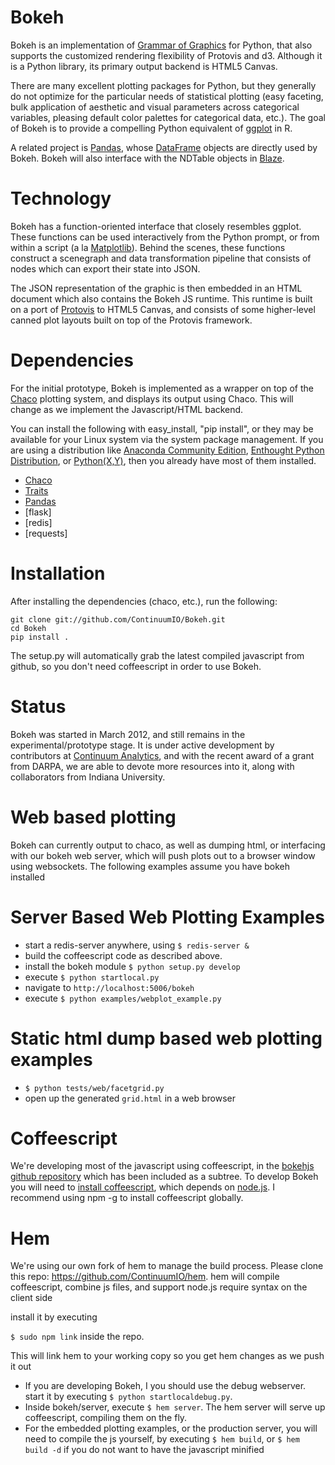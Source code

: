 Bokeh 
=====

Bokeh is an implementation of [Grammar of
Graphics](http://www.cs.uic.edu/~wilkinson/TheGrammarOfGraphics/GOG.html) for
Python, that also supports the customized rendering flexibility of Protovis and
d3.  Although it is a Python library, its primary output backend is HTML5
Canvas.

There are many excellent plotting packages for Python, but they generally 
do not optimize for the particular needs of statistical plotting (easy faceting,
bulk application of aesthetic and visual parameters across categorical variables,
pleasing default color palettes for categorical data, etc.).  The goal of Bokeh
is to provide a compelling Python equivalent of [ggplot](http://had.co.nz/ggplot/) in R.

A related project is [Pandas](http://pandas.pydata.org), whose [DataFrame](http://pandas.pydata.org/pandas-docs/stable/dsintro.html#dataframe) objects are directly
used by Bokeh.  Bokeh will also interface with the NDTable objects in [Blaze](https://github.com/ContinuumIO/blaze).


Technology
==========

Bokeh has a function-oriented interface that closely resembles ggplot.  These
functions can be used interactively from the Python prompt, or from within a
script (a la [Matplotlib](http://matplotlib.sourceforge.net/)).  Behind the
scenes, these functions construct a scenegraph and data transformation pipeline
that consists of nodes which can export their state into JSON.

The JSON representation of the graphic is then embedded in an HTML document
which also contains the Bokeh JS runtime.  This runtime is built on a port of
[Protovis](http://mbostock.github.com/protovis/) to HTML5 Canvas, and consists
of some higher-level canned plot layouts built on top of the Protovis
framework.

Dependencies
============

For the initial prototype, Bokeh is implemented as a wrapper on top of the
[Chaco](http://code.enthought.com/projects/chaco) plotting system, and displays
its output using Chaco.  This will change as we implement the Javascript/HTML
backend.

You can install the following with easy_install, "pip install", or they may
be available for your Linux system via the system package management.  If you
are using a distribution like [Anaconda Community Edition](https://store.continuum.io/cshop/anaconda),
[Enthought Python Distribution](http://enthought.com/epd), or
[Python(X,Y)](http://code.google.com/p/pythonxy),
then you already have most of them installed.

 * [Chaco](https://github.com/enthought/chaco)
 * [Traits](https://github.com/enthought/traits)
 * [Pandas](https://github.com/pydata/pandas)
 * [flask]
 * [redis]
 * [requests]


Installation
============

After installing the dependencies (chaco, etc.), run the following:

```
git clone git://github.com/ContinuumIO/Bokeh.git
cd Bokeh
pip install .
```
The setup.py will automatically grab the latest compiled javascript from github, so you don't need coffeescript in order to use Bokeh.

Status
======

Bokeh was started in March 2012, and still remains in the
experimental/prototype stage.  It is under active development by contributors
at [Continuum Analytics](http://continuum.io), and with the recent award of a
grant from DARPA, we are able to devote more resources into it, along with
collaborators from Indiana University.  


Web based plotting
==================
Bokeh can currently output to chaco, as well as dumping html, 
or interfacing with
our bokeh web server, which will push plots out to a browser window using websockets.
The following examples assume you have bokeh installed

Server Based Web Plotting Examples
==================================
 * start a redis-server anywhere, using `$ redis-server &`
 * build the coffeescript code as described above.
 * install the bokeh module `$ python setup.py develop`
 * execute `$ python startlocal.py `
 * navigate to `http://localhost:5006/bokeh`
 * execute `$ python examples/webplot_example.py`

Static html dump based web plotting examples
============================================
 * `$ python tests/web/facetgrid.py`
 * open up the generated `grid.html` in a web browser


Coffeescript
============
We're developing most of the javascript using coffeescript, in the 
[bokehjs github repository](https://github.com/ContinuumIO/bokehjs)
which has been included as a subtree.  To develop Bokeh you will need
to [install coffeescript](http://coffeescript.org/#installation), 
which depends on [node.js](http://nodejs.org/).  I recommend using npm -g
to install coffeescript globally.  

Hem
===

We're using our own fork of hem to 
manage the build process.  Please clone this repo: https://github.com/ContinuumIO/hem. hem will compile coffeescript, combine js files, and support 
node.js require syntax on the client side

install it by executing

`$ sudo npm link` inside the repo.  

This will link hem to your working copy so you get hem changes as we push it out
 * If you are developing Bokeh, I you should use the debug webserver.  start it by executing `$ python startlocaldebug.py`.
 * Inside bokeh/server, execute `$ hem server`.  The hem server will
   serve up coffeescript, compiling them on the fly.
 * For the embedded plotting examples, or the production server, you will
   need to compile the js yourself, by executing `$ hem build`, 
   or `$ hem build -d` if you do not want to have the javascript minified
